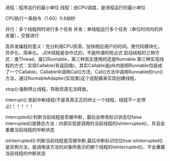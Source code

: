 进程：程序运行的最小单位
线程：由CPU调度，是进程运行的最小单位

CPU执行一条指令（1.6G）0.6纳秒

并行：多个线程同时进行多个任务
并发：单线程运行多个任务（单位时间内的并发量），交替进行


高并发编程的意义：充分利用CPU资源，加快相应用户的时间。使代码模块化，异步化，简单化。
JDK线程是协作式的，不是所谓的抢占式
启动线程的三种方式：类Thread，接口Runnable，第三种其实使用的还是Runnable
第三种实现线程的方式：实现Callable(有返回值)，其实Callable是jdk内部把Runnable包装成了一个Callable，Callable中调用Call()方法，Call()方法中调用Runnable的run()方法，通过RunnableAdapter(实现类)这个适配器来实现创建线程，

stop():强制停止线程，导致资源无法释放。

interrupt():发起中断线程(不是真真正正的终止一个线程，线程不一定停止)！！！！！

interrupted():判断当前线程是否被中断，最后会修改标识状态位false
interrupted()是静态方法：内部实现是调用的当前线程的isInterrupted()，并且会重置当前线程的中断状态

isInterrupted():判断当前线程是否被中断,最后中断标识位位true
isInterrupted()是实例方法，是调用该方法的对象所表示的那个线程的isInterrupted()，不会重置当前线程的中断状态

